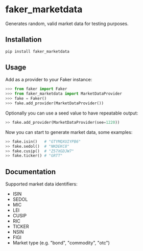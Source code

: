 # faker_marketdata
Generates random, valid market data for testing purposes.

## Installation

``` bash
pip install faker_marketdata
```

## Usage

Add as a provider to your Faker instance:
``` python
>>> from faker import Faker
>>> from faker_marketdata import MarketDataProvider
>>> fake = Faker()
>>> fake.add_provider(MarketDataProvider())
```
Optionally you can use a seed value to have repeatable output: 
``` python
>> fake.add_provider(MarketDataProvider(see=1220))
```

Now you can start to generate market data, some examples:
``` python
>> fake.isin()   # "GTYMQXUIYPB6"
>> fake.sedol()  # "NKDEKC8"
>> fake.cusip()  # "Z57XGDJW7"
>> fake.ticker() # "GRTT"
```

## Documentation
Supported market data identifiers:
* ISIN
* SEDOL
* MIC
* LEI
* CUSIP
* RIC
* TICKER
* NSIN
* FIGI
* Market type (e.g. "bond", "commodity", "otc")